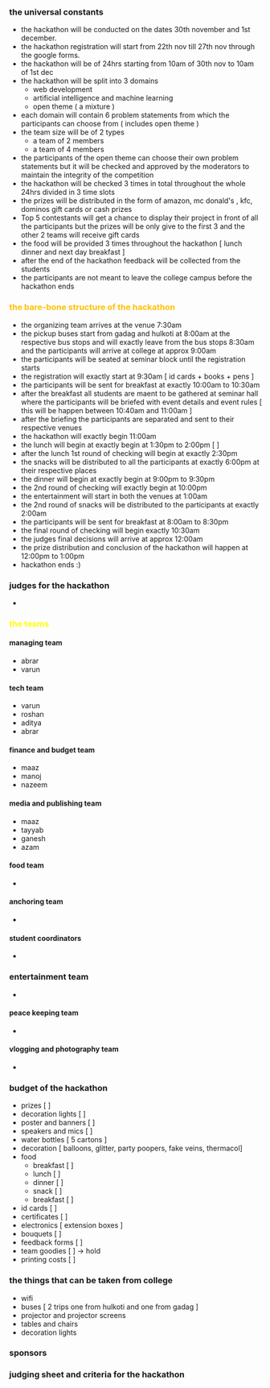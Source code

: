 ### the universal constants
- the hackathon will be conducted on the dates 30th november and 1st december. 
- the hackathon registration will start from 22th nov till 27th nov through the google forms.
- the hackathon will be of 24hrs starting from 10am of 30th nov to 10am of 1st dec
- the hackathon will be split into 3 domains
     - web development
     - artificial intelligence and machine learning 
     - open theme ( a mixture )
- each domain will contain 6 problem statements from which the participants can choose from ( includes open theme )
- the team size will be of 2 types 
	- a team of 2 members 
	- a team of 4 members
- the participants of the open theme can choose their own problem statements but it will be checked and approved by the moderators to maintain the integrity of the competition 
- the hackathon will be checked 3 times in total throughout the whole 24hrs divided in 3 time slots
- the prizes will be distributed in the form of amazon, mc donald's , kfc, dominos gift cards or cash prizes
- Top 5 contestants will get a chance to display their project in front of all the participants but the prizes will be only give to the first 3 and the other 2 teams will receive gift cards
- the food will be provided 3 times throughout the hackathon [ lunch dinner and next day breakfast ] 
- after the end of the hackathon feedback will be collected from the students
- the participants are not meant to leave the college campus before the hackathon ends
### <font color="#ffc000">the bare-bone structure of the hackathon</font>
-  the organizing team arrives at the venue 7:30am
- the pickup buses start from gadag and hulkoti at 8:00am at the respective bus stops and will exactly leave from the bus stops 8:30am and the participants will arrive at college at approx 9:00am
- the participants will be seated at seminar block until the registration starts
- the registration will exactly start at 9:30am [  id cards + books + pens ]
- the participants will be sent for breakfast at exactly 10:00am to 10:30am
- after the breakfast all students are maent to be gathered at seminar hall where the participants will be briefed with event details and event rules [ this will be happen between 10:40am and 11:00am ]
- after the briefing the participants are separated and sent to their respective venues
- the hackathon will exactly begin 11:00am 
- the lunch will begin at exactly begin at 1:30pm to 2:00pm [  ]
- after the lunch 1st round of checking will begin at exactly 2:30pm 
- the snacks will be distributed to all the participants at exactly 6:00pm at their respective places
- the dinner will begin at exactly begin at 9:00pm to 9:30pm
- the 2nd round of checking will exactly begin at 10:00pm
- the entertainment will start in both the venues at 1:00am
- the 2nd round of snacks will be distributed to the participants at exactly 2:00am 
- the participants will be sent for breakfast at 8:00am to 8:30pm
- the final round of checking will begin exactly 10:30am 
- the judges final decisions will arrive at approx 12:00am
- the prize distribution and conclusion of the hackathon will happen at 12:00pm to 1:00pm
- hackathon ends :)

### judges for the hackathon

-  
### <font color="#ffff00">the teams</font>

#### managing team
- abrar
- varun
#### tech team
- varun
- roshan
- aditya
- abrar
#### finance and budget team
- maaz 
- manoj
- nazeem
#### media and publishing team
- maaz
- tayyab
- ganesh
- azam
#### food team
- 
#### anchoring team 
- 
#### student coordinators
- 
### entertainment team
- 
#### peace keeping team
- 
#### vlogging and photography team
- 

### budget of the hackathon
- prizes [  ]
- decoration lights [  ]
- poster and banners [  ]
- speakers and mics [  ]
- water bottles [ 5 cartons ]
- decoration [ balloons, glitter, party poopers, fake veins, thermacol]
- food 
	- breakfast [  ]
	- lunch [  ]
	- dinner [  ]
	- snack [  ]
	- breakfast [  ]
- id cards [  ]
- certificates [  ]
- electronics [ extension boxes ] 
- bouquets [  ]
- feedback forms [  ]
- team goodies [  ] -> hold
- printing costs [  ]

### the things that can be taken from college
- wifi 
- buses [  2 trips one from hulkoti and one from gadag ]
- projector and projector screens
- tables and chairs 
- decoration lights

### sponsors


### judging sheet and criteria for the hackathon
